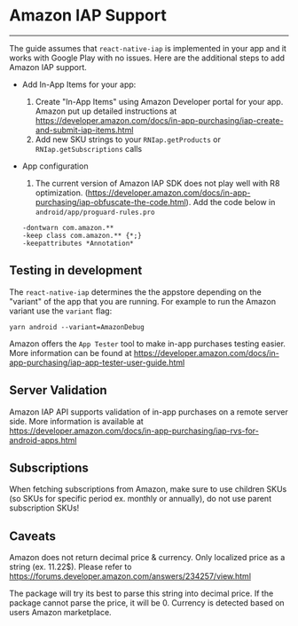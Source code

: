 
# Amazon IAP Support
------------------
The guide assumes that `react-native-iap` is implemented in your app and it works with Google Play with no issues.
Here are the additional steps to add Amazon IAP support.
- Add In-App Items for your app:
  1. Create "In-App Items" using Amazon Developer portal for your app. Amazon put up detailed instructions at https://developer.amazon.com/docs/in-app-purchasing/iap-create-and-submit-iap-items.html
  2. Add new SKU strings to your `RNIap.getProducts` or `RNIap.getSubscriptions` calls

- App configuration
  1. The current version of Amazon IAP SDK does not play well with R8 optimization. (https://developer.amazon.com/docs/in-app-purchasing/iap-obfuscate-the-code.html).
  Add the code below in `android/app/proguard-rules.pro`
  ```
  -dontwarn com.amazon.**
  -keep class com.amazon.** {*;}
  -keepattributes *Annotation*
  ```


Testing in development
----------------------
The `react-native-iap` determines the the appstore depending on the "variant" of the app that you are running. For example to run the Amazon variant use the `variant` flag:
```
yarn android --variant=AmazonDebug
```

Amazon offers the `App Tester` tool to make in-app purchases testing easier. More information can be found at https://developer.amazon.com/docs/in-app-purchasing/iap-app-tester-user-guide.html

Server Validation
-----------------
Amazon IAP API supports validation of in-app purchases on a remote server side. More information is available at https://developer.amazon.com/docs/in-app-purchasing/iap-rvs-for-android-apps.html


Subscriptions
----------------------
When fetching subscriptions from Amazon, make sure to use children SKUs (so SKUs for specific period ex. monthly or annually), do not use parent subscription SKUs! 


Caveats
----------------------
Amazon does not return decimal price & currency. Only localized price as a string (ex. 11.22$). 
Please refer to https://forums.developer.amazon.com/answers/234257/view.html

The package will try its best to parse this string into decimal price.
If the package cannot parse the price, it will be 0. 
Currency is detected based on users Amazon marketplace.